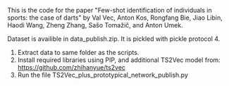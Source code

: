 This is the code for the paper "Few-shot identification of individuals in sports: the case of darts" by Val Vec, Anton Kos, Rongfang Bie, Jiao Libin, Haodi Wang, Zheng Zhang, Sašo Tomažič, and Anton Umek.

Dataset is availible in data_publish.zip.
It is pickled with pickle protocol 4.

1. Extract data to same folder as the scripts.
2. Install required libraries using PIP, and additional TS2Vec model from: https://github.com/zhihanyue/ts2vec
2. Run the file TS2Vec_plus_prototypical_network_publish.py







